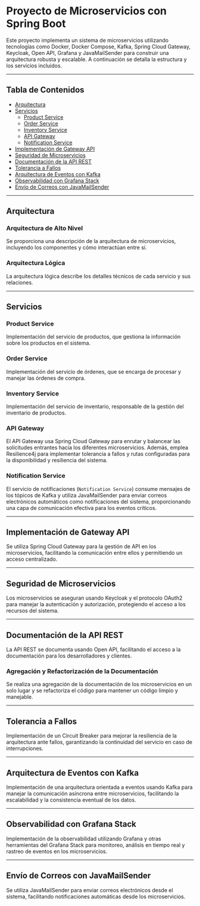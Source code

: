 # Proyecto de Microservicios con Spring Boot

Este proyecto implementa un sistema de microservicios utilizando tecnologías como Docker, Docker Compose, Kafka, Spring Cloud Gateway, Keycloak, Open API, Grafana y JavaMailSender para construir una arquitectura robusta y escalable. A continuación se detalla la estructura y los servicios incluidos.

---

## Tabla de Contenidos

- [Arquitectura](#arquitectura)
- [Servicios](#servicios)
    - [Product Service](#product-service)
    - [Order Service](#order-service)
    - [Inventory Service](#inventory-service)
    - [API Gateway](#api-gateway)
    - [Notification Service](#notification-service)
- [Implementación de Gateway API](#implementación-de-gateway-api)
- [Seguridad de Microservicios](#seguridad-de-microservicios)
- [Documentación de la API REST](#documentación-de-la-api-rest)
- [Tolerancia a Fallos](#tolerancia-a-fallos)
- [Arquitectura de Eventos con Kafka](#arquitectura-de-eventos-con-kafka)
- [Observabilidad con Grafana Stack](#observabilidad-con-grafana-stack)
- [Envío de Correos con JavaMailSender](#envío-de-correos-con-javamailsender)

---

## Arquitectura

### Arquitectura de Alto Nivel
Se proporciona una descripción de la arquitectura de microservicios, incluyendo los componentes y cómo interactúan entre sí.

### Arquitectura Lógica
La arquitectura lógica describe los detalles técnicos de cada servicio y sus relaciones.

---

## Servicios

### Product Service
Implementación del servicio de productos, que gestiona la información sobre los productos en el sistema.

### Order Service
Implementación del servicio de órdenes, que se encarga de procesar y manejar las órdenes de compra.

### Inventory Service
Implementación del servicio de inventario, responsable de la gestión del inventario de productos.

### API Gateway
El API Gateway usa Spring Cloud Gateway para enrutar y balancear las solicitudes entrantes hacia los diferentes microservicios. Además, emplea Resilience4j para implementar tolerancia a fallos y rutas configuradas para la disponibilidad y resiliencia del sistema.

### Notification Service
El servicio de notificaciones (`Notification Service`) consume mensajes de los tópicos de Kafka y utiliza JavaMailSender para enviar correos electrónicos automáticos como notificaciones del sistema, proporcionando una capa de comunicación efectiva para los eventos críticos.

---

## Implementación de Gateway API

Se utiliza Spring Cloud Gateway para la gestión de API en los microservicios, facilitando la comunicación entre ellos y permitiendo un acceso centralizado.

---

## Seguridad de Microservicios

Los microservicios se aseguran usando Keycloak y el protocolo OAuth2 para manejar la autenticación y autorización, protegiendo el acceso a los recursos del sistema.

---

## Documentación de la API REST

La API REST se documenta usando Open API, facilitando el acceso a la documentación para los desarrolladores y clientes.

### Agregación y Refactorización de la Documentación
Se realiza una agregación de la documentación de los microservicios en un solo lugar y se refactoriza el código para mantener un código limpio y manejable.

---

## Tolerancia a Fallos

Implementación de un Circuit Breaker para mejorar la resiliencia de la arquitectura ante fallos, garantizando la continuidad del servicio en caso de interrupciones.

---

## Arquitectura de Eventos con Kafka

Implementación de una arquitectura orientada a eventos usando Kafka para manejar la comunicación asíncrona entre microservicios, facilitando la escalabilidad y la consistencia eventual de los datos.

---

## Observabilidad con Grafana Stack

Implementación de la observabilidad utilizando Grafana y otras herramientas del Grafana Stack para monitoreo, análisis en tiempo real y rastreo de eventos en los microservicios.

---

## Envío de Correos con JavaMailSender

Se utiliza JavaMailSender para enviar correos electrónicos desde el sistema, facilitando notificaciones automáticas desde los microservicios.


